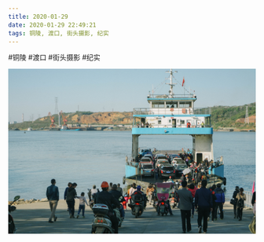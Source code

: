 ```yaml
---
title: 2020-01-29
date: 2020-01-29 22:49:21
tags: 铜陵, 渡口, 街头摄影, 纪实
---
```




#铜陵 #渡口 #街头摄影 #纪实

![](/assets/images/2020/01/00550835ea43e04f6974a635e6d74088.jpg)
